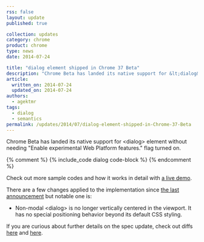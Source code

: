 ```yaml
---
rss: false
layout: update
published: true

collection: updates
category: chrome
product: chrome
type: news
date: 2014-07-24

title: "dialog element shipped in Chrome 37 Beta"
description: "Chrome Beta has landed its native support for &lt;dialog&gt; element"
article:
  written_on: 2014-07-24
  updated_on: 2014-07-24
authors:
  - agektmr
tags:
  - dialog
  - semantics
permalink: /updates/2014/07/dialog-element-shipped-in-Chrome-37-Beta
---
```

Chrome Beta has landed its native support for &lt;dialog&gt; element without needing "Enable experimental Web Platform features." flag turned on.

{% comment %}
{% include_code dialog code-block %}
{% endcomment %}

Check out more sample codes and how it works in detail with [a live demo](http://demo.agektmr.com/dialog/).

There are a few changes applied to the implementation since [the last announcement](http://updates.html5rocks.com/2013/09/dialog-element-Modals-made-easy) but notable one is:

* Non-modal &lt;dialog&gt; is no longer vertically centered in the viewport. It has no special positioning behavior beyond its default CSS styling.

If you are curious about further details on the spec update, check out diffs [here](http://html5.org/r/8448) and [here](http://html5.org/r/8457).
